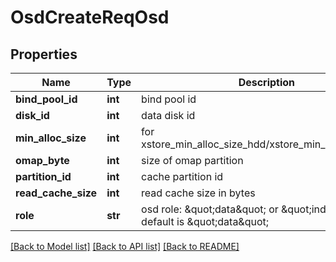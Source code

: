 # OsdCreateReqOsd

## Properties
Name | Type | Description | Notes
------------ | ------------- | ------------- | -------------
**bind_pool_id** | **int** | bind pool id | [optional] 
**disk_id** | **int** | data disk id | [optional] 
**min_alloc_size** | **int** | for xstore_min_alloc_size_hdd/xstore_min_alloc_size_ssd | [optional] 
**omap_byte** | **int** | size of omap partition | [optional] 
**partition_id** | **int** | cache partition id | [optional] 
**read_cache_size** | **int** | read cache size in bytes | [optional] 
**role** | **str** | osd role: \&quot;data\&quot; or \&quot;index\&quot;, default is \&quot;data\&quot; | [optional] 

[[Back to Model list]](../README.md#documentation-for-models) [[Back to API list]](../README.md#documentation-for-api-endpoints) [[Back to README]](../README.md)


